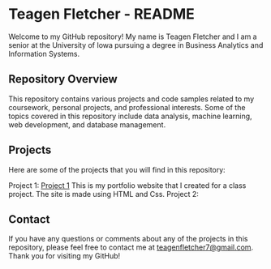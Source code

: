 # Teagen Fletcher - README
Welcome to my GitHub repository! My name is Teagen Fletcher and I am a senior at the University of Iowa pursuing a degree in Business Analytics and Information Systems.

## Repository Overview
This repository contains various projects and code samples related to my coursework, personal projects, and professional interests. Some of the topics covered in this repository include data analysis, machine learning, web development, and database management.

## Projects
Here are some of the projects that you will find in this repository:

Project 1: [Project 1](./DigitalFinalProject/index.html) This is my portfolio website that I created for a class project. The site is made using HTML and Css. 
Project 2: 

## Contact
If you have any questions or comments about any of the projects in this repository, please feel free to contact me at teagenfletcher7@gmail.com. Thank you for visiting my GitHub!
